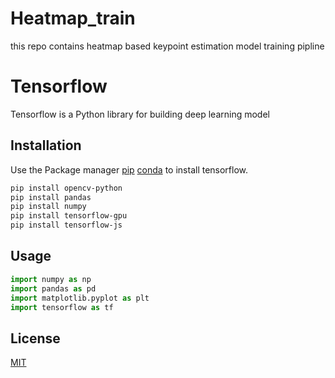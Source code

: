 # Heatmap_train
this repo contains heatmap based keypoint estimation model training pipline
# Tensorflow

Tensorflow is a Python library for building deep learning model

## Installation
Use the Package manager [pip](https://pip.pypa.io/en/stable/) [conda](https://www.anaconda.com/) to install tensorflow.


```bash
pip install opencv-python
pip install pandas
pip install numpy
pip install tensorflow-gpu
pip install tensorflow-js
```

## Usage

```python
import numpy as np
import pandas as pd
import matplotlib.pyplot as plt
import tensorflow as tf
```

## License
[MIT](https://choosealicense.com/licenses/mit/)
